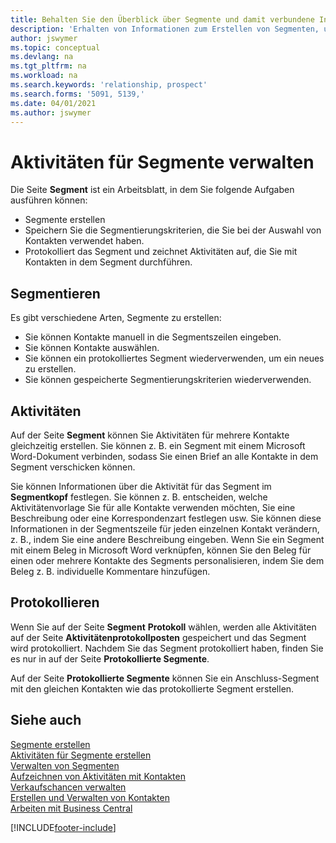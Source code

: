 ```yaml
---
title: Behalten Sie den Überblick über Segmente und damit verbundene Interaktionen
description: 'Erhalten von Informationen zum Erstellen von Segmenten, um Kontaktgruppen zu definieren und Festlegen von Aktivitäten für Segmente.'
author: jswymer
ms.topic: conceptual
ms.devlang: na
ms.tgt_pltfrm: na
ms.workload: na
ms.search.keywords: 'relationship, prospect'
ms.search.forms: '5091, 5139,'
ms.date: 04/01/2021
ms.author: jswymer
---
```

# <a name="manage-interactions-for-segments"></a><a name="manage-interactions-for-segments"></a><a name="manage-interactions-for-segments"></a>Aktivitäten für Segmente verwalten
Die Seite **Segment** ist ein Arbeitsblatt, in dem Sie folgende Aufgaben ausführen können:

* Segmente erstellen
* Speichern Sie die Segmentierungskriterien, die Sie bei der Auswahl von Kontakten verwendet haben.
* Protokolliert das Segment und zeichnet Aktivitäten auf, die Sie mit Kontakten in dem Segment durchführen.

## <a name="segmenting"></a><a name="segmenting"></a><a name="segmenting"></a>Segmentieren
Es gibt verschiedene Arten, Segmente zu erstellen:

* Sie können Kontakte manuell in die Segmentszeilen eingeben.
* Sie können Kontakte auswählen.
* Sie können ein protokolliertes Segment wiederverwenden, um ein neues zu erstellen.
* Sie können gespeicherte Segmentierungskriterien wiederverwenden.

## <a name="interactions"></a><a name="interactions"></a><a name="interactions"></a>Aktivitäten
Auf der Seite **Segment** können Sie Aktivitäten für mehrere Kontakte gleichzeitig erstellen. Sie können z. B. ein Segment mit einem Microsoft Word-Dokument verbinden, sodass Sie einen Brief an alle Kontakte in dem Segment verschicken können.

Sie können Informationen über die Aktivität für das Segment im **Segmentkopf** festlegen. Sie können z. B. entscheiden, welche Aktivitätenvorlage Sie für alle Kontakte verwenden möchten, Sie eine Beschreibung oder eine Korrespondenzart festlegen usw. Sie können diese Informationen in der Segmentszeile für jeden einzelnen Kontakt verändern, z. B., indem Sie eine andere Beschreibung eingeben. Wenn Sie ein Segment mit einem Beleg in Microsoft Word verknüpfen, können Sie den Beleg für einen oder mehrere Kontakte des Segments personalisieren, indem Sie dem Beleg z. B. individuelle Kommentare hinzufügen.

## <a name="logging"></a><a name="logging"></a><a name="logging"></a>Protokollieren
Wenn Sie auf der Seite **Segment** **Protokoll** wählen, werden alle Aktivitäten auf der Seite **Aktivitätenprotokollposten** gespeichert und das Segment wird protokolliert. Nachdem Sie das Segment protokolliert haben, finden Sie es nur in auf der Seite **Protokollierte Segmente**.

Auf der Seite **Protokollierte Segmente** können Sie ein Anschluss-Segment mit den gleichen Kontakten wie das protokollierte Segment erstellen.

## <a name="see-also"></a><a name="see-also"></a><a name="see-also"></a>Siehe auch
[Segmente erstellen](marketing-how-create-segment.md)  
[Aktivitäten für Segmente erstellen](marketing-how-create-interactions.md)  
[Verwalten von Segmenten](marketing-segments.md)  
[Aufzeichnen von Aktivitäten mit Kontakten](marketing-interactions.md)  
[Verkaufschancen verwalten](marketing-manage-sales-opportunities.md)  
[Erstellen und Verwalten von Kontakten](marketing-contacts.md)  
[Arbeiten mit Business Central](ui-work-product.md)


[!INCLUDE[footer-include](includes/footer-banner.md)]
